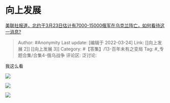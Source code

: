 # 向上发展
[美联社报道，北约于3月23日估计有7000-15000俄军在乌克兰阵亡，如何看待这一消息?](https://www.zhihu.com/question/523776053/answer/2405564216)

> Author: #Anonymity
> Last update: [编辑于 2022-03-24]
> Link: [[向上发展 2]] [[向上发展 3]]
> Category: #【答集】/13-百年未有之变局
> Tag: #_专题合集/合集4-俄乌战争
> 评论区:
> 泛讨论:

我这么看

![](https://pic2.zhimg.com/50/v2-4d88a22ca2dbd965fbaf41dbacad6fb2_720w.jpg?source=1940ef5c)

![](https://pic1.zhimg.com/50/v2-5ea20f2df9bdae8d054479e505955baf_720w.jpg?source=1940ef5c)

![](https://pic1.zhimg.com/50/v2-12d64c99e06a3e8c1dd1056eba32aabe_720w.jpg?source=1940ef5c)

